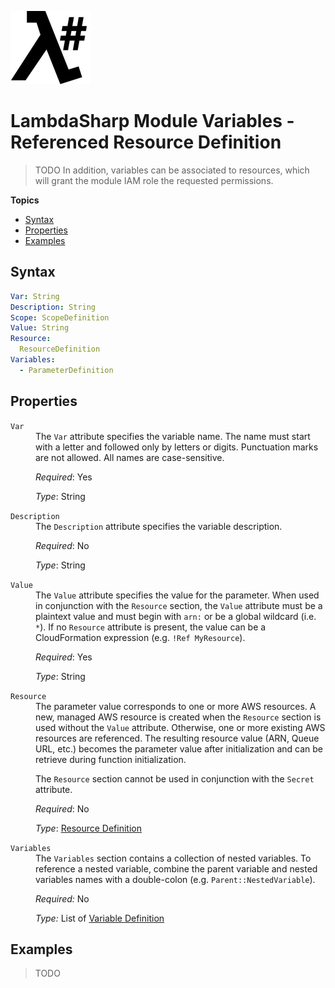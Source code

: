 ![λ#](LambdaSharp_v2_small.png)

# LambdaSharp Module Variables - Referenced Resource Definition

> TODO
In addition, variables can be associated to resources, which will grant the module IAM role the requested permissions.

__Topics__
* [Syntax](#syntax)
* [Properties](#properties)
* [Examples](#examples)

## Syntax

```yaml
Var: String
Description: String
Scope: ScopeDefinition
Value: String
Resource:
  ResourceDefinition
Variables:
  - ParameterDefinition
```

## Properties

<dl>

<dt><code>Var</code></dt>
<dd>
The <code>Var</code> attribute specifies the variable name. The name must start with a letter and followed only by letters or digits. Punctuation marks are not allowed. All names are case-sensitive.

<i>Required</i>: Yes

<i>Type</i>: String
</dd>

<dt><code>Description</code></dt>
<dd>
The <code>Description</code> attribute specifies the variable description.

<i>Required</i>: No

<i>Type</i>: String
</dd>

<dt><code>Value</code></dt>
<dd>
The <code>Value</code> attribute specifies the value for the parameter. When used in conjunction with the <code>Resource</code> section, the <code>Value</code> attribute must be a plaintext value and must begin with <code>arn:</code> or be a global wildcard (i.e. <code>*</code>). If no <code>Resource</code> attribute is present, the value can be a CloudFormation expression (e.g. <code>!Ref MyResource</code>).

<i>Required</i>: Yes

<i>Type</i>: String
</dd>

<dt><code>Resource</code></dt>
<dd>
The parameter value corresponds to one or more AWS resources. A new, managed AWS resource is created when the <code>Resource</code> section is used without the <code>Value</code> attribute. Otherwise, one or more existing AWS resources are referenced. The resulting resource value (ARN, Queue URL, etc.) becomes the parameter value after initialization and can be retrieve during function initialization.

The <code>Resource</code> section cannot be used in conjunction with the <code>Secret</code> attribute.

<i>Required</i>: No

<i>Type</i>: [Resource Definition](Module-Parameters-Resources.md)
</dd>

<dt><code>Variables</code></dt>
<dd>
The <code>Variables</code> section contains a collection of nested variables. To reference a nested variable, combine the parent variable and nested variables names with a double-colon (e.g. <code>Parent::NestedVariable</code>).

<i>Required:</i> No

<i>Type:</i> List of [Variable Definition](Module-Variables.md)
</dd>

</dl>

## Examples

> TODO
